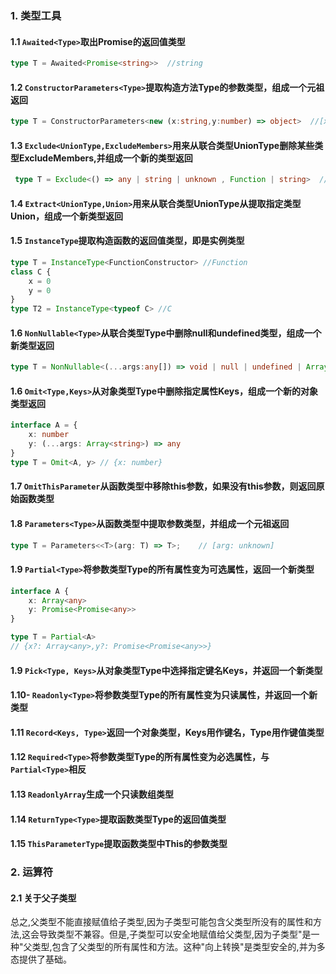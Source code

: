 ### 1. 类型工具
#### 1.1 `Awaited<Type>`取出Promise的返回值类型
```ts
type T = Awaited<Promise<string>>  //string
 ```

#### 1.2 `ConstructorParameters<Type>`提取构造方法Type的参数类型，组成一个元祖返回
 ```ts
 type T = ConstructorParameters<new (x:string,y:number) => object>  //[x:string,y:number]
  ```

#### 1.3 `Exclude<UnionType,ExcludeMembers>`用来从联合类型UnionType删除某些类型ExcludeMembers,并组成一个新的类型返回
  ```ts
   type T = Exclude<() => any | string | unknown , Function | string>  // unknown
  ```

#### 1.4 `Extract<UnionType,Union>`用来从联合类型UnionType从提取指定类型Union，组成一个新类型返回

#### 1.5 `InstanceType`提取构造函数的返回值类型，即是实例类型
```ts
type T = InstanceType<FunctionConstructor> //Function
class C {
    x = 0
    y = 0
}
type T2 = InstanceType<typeof C> //C
```

#### 1.6 `NonNullable<Type>`从联合类型Type中删除null和undefined类型，组成一个新类型返回
```ts
type T = NonNullable<(...args:any[]) => void | null | undefined | Array<string>>  // (...args:any[]) => void|Array<string>
```

#### 1.6 `Omit<Type,Keys>`从对象类型Type中删除指定属性Keys，组成一个新的对象类型返回
```ts
interface A = {
    x: number
    y: (...args: Array<string>) => any
}
type T = Omit<A, y> // {x: number}
```

#### 1.7 `OmitThisParameter`从函数类型中移除this参数，如果没有this参数，则返回原始函数类型

#### 1.8  `Parameters<Type>`从函数类型中提取参数类型，并组成一个元祖返回
```ts
type T = Parameters<<T>(arg: T) => T>;    // [arg: unknown]
```

#### 1.9 `Partial<Type>`将参数类型Type的所有属性变为可选属性，返回一个新类型
```ts
interface A {
    x: Array<any>
    y: Promise<Promise<any>>
}

type T = Partial<A>  
// {x?: Array<any>,y?: Promise<Promise<any>>}
```

#### 1.9 `Pick<Type, Keys>`从对象类型Type中选择指定键名Keys，并返回一个新类型

#### 1.10- `Readonly<Type>`将参数类型Type的所有属性变为只读属性，并返回一个新类型

#### 1.11 `Record<Keys, Type>`返回一个对象类型，Keys用作键名，Type用作键值类型

#### 1.12 `Required<Type>`将参数类型Type的所有属性变为必选属性，与`Partial<Type>`相反

#### 1.13 `ReadonlyArray`生成一个只读数组类型

#### 1.14 `ReturnType<Type>`提取函数类型Type的返回值类型

#### 1.15 `ThisParameterType`提取函数类型中This的参数类型

### 2. 运算符
#### 2.1 关于父子类型
总之,父类型不能直接赋值给子类型,因为子类型可能包含父类型所没有的属性和方法,这会导致类型不兼容。但是,子类型可以安全地赋值给父类型,因为子类型"是一种"父类型,包含了父类型的所有属性和方法。这种"向上转换"是类型安全的,并为多态提供了基础。